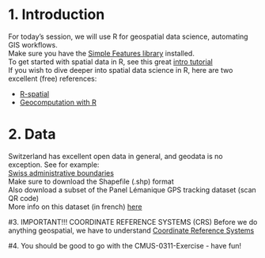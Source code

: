 # 1. Introduction
For today’s session, we will use R for geospatial data science, automating GIS workflows.  
Make sure you have the [Simple Features library](https://r-spatial.github.io/sf/) installed.  
To get started with spatial data in R, see this great [intro tutorial](https://www.r-bloggers.com/2021/06/using-geospatial-data-in-r/)  
If you wish to dive deeper into spatial data science in R, here are two excellent (free) references:  
- [R-spatial](https://r-spatial.org/book/)
- [Geocomputation with R](https://r.geocompx.org/intro)

# 2. Data
Switzerland has excellent open data in general, and geodata is no exception. See for example:  
[Swiss administrative boundaries](https://www.swisstopo.admin.ch/en/landscape-model-swissboundaries3d#swissBOUNDARIES3D---Download)  
Make sure to download the Shapefile (.shp) format  
Also download a subset of the Panel Lémanique GPS tracking dataset (scan QR code)  
More info on this dataset (in french) [here](https://assets.super.so/15749c3c-d748-4e49-bff7-6fc9ec745dc4/files/087cfa6f-fdb6-475b-aa92-6bf78a3c58e7/240820_rapport_GPS_panel_lemanique.pdf)

#3. IMPORTANT!!! COORDINATE REFERENCE SYSTEMS (CRS)
Before we do anything geospatial, we have to understand [Coordinate Reference Systems](https://earthdatascience.org/courses/earth-analytics/spatial-data-r/intro-to-coordinate-reference-systems/)

#4. You should be good to go with the CMUS-0311-Exercise - have fun!
